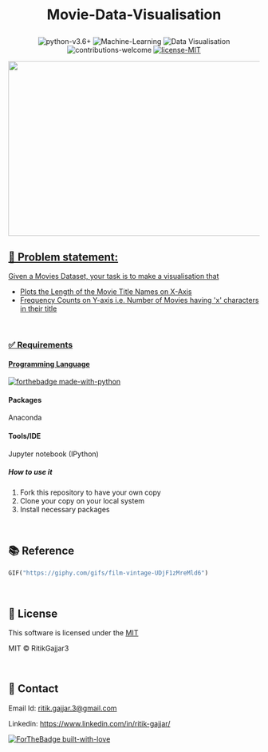 # <p align="center">Movie-Data-Visualisation</p>

<p align="center">
    <img src="https://img.shields.io/badge/python-v3.6+-blue.svg"
         alt="python-v3.6+">
    <img src="https://img.shields.io/badge/Machine-Learning-red.svg"
         alt="Machine-Learning">
    <img src="https://img.shields.io/badge/Data-Visualisation-yellow.svg"
         alt="Data Visualisation">
    <img src="https://img.shields.io/badge/contributions-welcome-orange.svg"
         alt="contributions-welcome">
    <a href="https://github.com/RitikGajjar3/Movie-Data-Visualisation/blob/master/LICENSE">
    <img src="https://img.shields.io/badge/license-MIT-green.svg"
         alt="license-MIT">
</p>

<p align="center">
  <a href="https://media.giphy.com/media/UDjF1zMreMld6/giphy.gif">
  <img width="600" height="350" src="https://media.giphy.com/media/UDjF1zMreMld6/giphy.gif">
</p>

<h2>📘 Problem statement:</h2>
Given a Movies Dataset, your task is to make a visualisation that

- Plots the Length of the Movie Title Names on X-Axis
- Frequency Counts on Y-axis i.e. Number of Movies having 'x' characters in their title

<br>

### ✅  Requirements

#### Programming Language
[![forthebadge made-with-python](http://ForTheBadge.com/images/badges/made-with-python.svg)](https://www.python.org/)

#### Packages
Anaconda

#### Tools/IDE 
Jupyter notebook (IPython)

##### How to use it
1. Fork this repository to have your own copy
2. Clone your copy on your local system
3. Install necessary packages

<br>

## 📚 Reference
```python
GIF("https://giphy.com/gifs/film-vintage-UDjF1zMreMld6")
```
<br>

## 📜 License

This software is licensed under the [MIT](https://github.com/RitikGajjar3/Movie-Data-Visualisation/blob/master/LICENSE)

MIT © RitikGajjar3

<br>

## 🤝 Contact

Email Id: ritik.gajjar.3@gmail.com

Linkedin: https://www.linkedin.com/in/ritik-gajjar/

[![ForTheBadge built-with-love](http://ForTheBadge.com/images/badges/built-with-love.svg)](https://github.com/RitikGajjar3)
